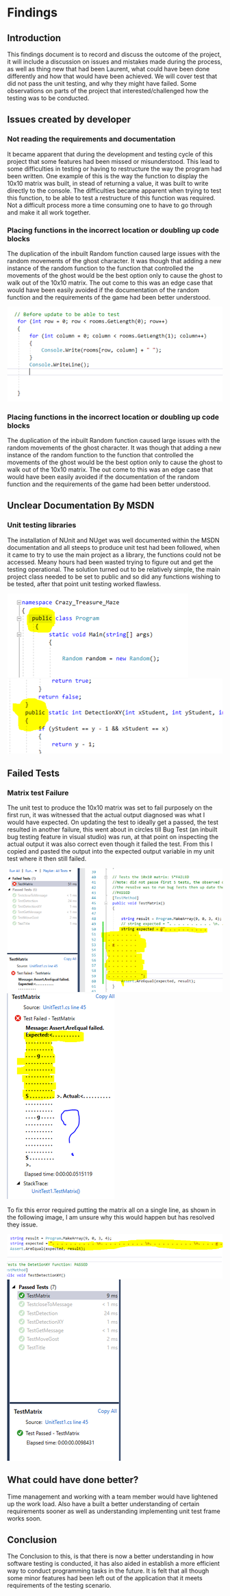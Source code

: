 # Findings  
## Introduction  
This findings document is to record and discuss the outcome of the project, it will include a discussion on issues and mistakes made during the process, as well as thing new that had been Laurent, what could have been done differently and how that would have been achieved.
We will cover test that did not pass the unit testing, and why they might have failed. Some observations on parts of the project that interested/challenged how the testing was to be conducted.

## Issues created by developer  
### Not reading the requirements and documentation  
It became apparent that during the development and testing cycle of this project that some features had been missed or misunderstood. This lead to some difficulties in testing or having to restructure the way the program had been written.
One example of this is the way the function to display the 10x10 matrix was built, in stead of returning a value, it was built to write directly to the console. The difficulties became apparent when trying to test this function, to be able to test a restructure of this function was required. Not a difficult process more a time consuming one to have to go through and make it all work together.
 
### Placing functions in the incorrect location or doubling up code blocks  
The duplication of the inbuilt Random function caused large issues with the random movements of the ghost character. It was though that adding a new instance of the random function to the function that controlled the movements of the ghost would be the best option only to cause the ghost to walk out of the 10x10 matrix.
The out come to this was an edge case that would have been easily avoided if the documentation of the random function and the requirements of the game had been better understood.  
  
![](https://github.com/michealpettitt/ITPR6.590_TestPlan/blob/master/pic1.png)  
  
### Placing functions in the incorrect location or doubling up code blocks  
The duplication of the inbuilt Random function caused large issues with the random movements of the ghost character. It was though that adding a new instance of the random function to the function that controlled the movements of the ghost would be the best option only to cause the ghost to walk out of the 10x10 matrix.
The out come to this was an edge case that would have been easily avoided if the documentation of the random function and the requirements of the game had been better understood.
 
## Unclear Documentation By MSDN
### Unit testing libraries  
The installation of NUnit and NUget was well documented within the MSDN documentation and all steeps to produce unit test had been followed, when it came to try to use the main project as a library, the functions could not be accessed. Meany hours had been wasted trying to figure out and get the testing operational.
The solution turned out to be relatively simple, the main project class needed to be set to public and so did any functions wishing to be tested, after that point unit testing worked flawless.  
  
![](https://github.com/michealpettitt/ITPR6.590_TestPlan/blob/master/pic2.png)  
![](https://github.com/michealpettitt/ITPR6.590_TestPlan/blob/master/pic3.png)  

## Failed Tests
### Matrix test Failure 
The unit test to produce the 10x10 matrix was set to fail purposely on the first run, it was witnessed that the actual output diagnosed was what I would have expected. On updating the test to ideally get a passed, the test resulted in another failure, this went about in circles till Bug Test (an inbuilt bug testing feature in visual studio) was run, at that point on inspecting the actual output it was also correct even though it failed the test. From this I copied and pasted the output into the expected output variable in my unit test where it then still failed.  
  
![](https://github.com/michealpettitt/ITPR6.590_TestPlan/blob/master/pic4.png)  
![](https://github.com/michealpettitt/ITPR6.590_TestPlan/blob/master/pic5.png)  

To fix this error required putting the matrix all on a single line, as shown in the following image, I am unsure why this would happen but has resolved they issue.

![](https://github.com/michealpettitt/ITPR6.590_TestPlan/blob/master/pic6.png) 
![](https://github.com/michealpettitt/ITPR6.590_TestPlan/blob/master/pic7.png)  
  
## What could have done better?
Time management and working with a team member would have lightened up the work load. Also have a built a better understanding of certain requirements sooner as well as understanding implementing unit test frame works soon.

## Conclusion
The Conclusion to this, is that there is now a better understanding in how software testing is conducted, it has also aided in establish a more efficient way to conduct programming tasks in the future.
It is felt that all though some minor features had been left out of the application that it meets requirements of the testing scenario.





